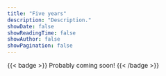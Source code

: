 ```yaml
---
title: "Five years"
description: "Description."
showDate: false
showReadingTime: false
showAuthor: false
showPagination: false
---
```


{{< badge >}}
Probably coming soon!
{{< /badge >}}